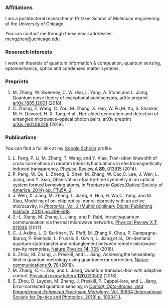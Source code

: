 ### Affiliations

I am a postdoctoral researcher at Pritzker School of Molecular engineering of the University of Chicago.

You can contact me through these email addresses: <mengzhen@uchicago.edu>

### Reserach Interests

I work on theoreis of quantum information & compuation, quantum sensing, optomechanics, optics and condensed matter systems.

### Preprints
1.  M.  Zhang,  W.  Sweeney,  C.  W.  Hsu,  L.  Yang,  A.  Stone,and L. Jiang, Quantum noise theory of exceptional pointsensors, arXiv preprint [arXiv:1805.12001](https://arxiv.org/abs/1805.12001) (2018).
2.  C. Zhong, Z. Wang, C. Zou, M. Zhang, X. Han, W. Fu,M. Xu, S. Shankar, M. H. Devoret, H. X. Tang,et al., Her-alded  generation  and  detection  of  entangled  microwave–optical  photon  pairs,  arXiv  preprint  [arXiv:1901.08228](https://arxiv.org/abs/1901.08228) (2019).

### Publications 
You can find a full link at my [Google Scholar](https://scholar.google.com/citations?user=KUd7teEAAAAJ&hl=en&oi=ao) profile.
1.  L. Feng,  P. Li,  M. Zhang,  T. Wang, and Y. Xiao, Tran-sition linewidth of cross correlations in random intensityfluctuations in electromagnetically induced transparency, [Physical Review A **89**, 013815](https://www.osapublishing.org/abstract.cfm?uri=FiO-2014-FTu5A.2) (2014).
2.  P. Peng, W. Qu, L. Zheng, S. Shen, M. Zhang, W. Cao,C.  Lee,  J.  Wen,  L.  Jiang,  and  Y.  Xiao,  Observation  ofparity-time  symmetry  in  an  optical  system  formed  bymoving atoms, in [_Frontiers in Optics_(Optical Society of America, 2014) pp. FTu5A–2](https://www.osapublishing.org/abstract.cfm?uri=FiO-2014-FTu5A.2).
3.  J.  Wen,  X.  Jiang,  M.  Zhang,  L.  Jiang,  S.  Hua,  H.  Wu,C. Yang, and M. Xiao, Modeling of on-chip optical nonre-ciprocity with an active microcavity, in [_Photonics_, Vol. 2 (Multidisciplinary Digital Publishing Institute, 2015) pp.498–508](https://www.mdpi.com/2304-6732/2/2/498).
4.  Z.-L. Xiang,  M. Zhang,  L. Jiang, and P. Rabl, Intracityquantum communication via thermal microwave networks, [Physical Review X **7**, 011035](https://journals.aps.org/prx/abstract/10.1103/PhysRevX.7.011035) (2017).
5.  C.  J.  Axline,   L.  D.  Burkhart,   W.  Pfaff,   M.  Zhang,K.  Chou,  P.  Campagne-Ibarcq,  P.  Reinhold,  L.  Frunzio,S.  Girvin,  L.  Jiang,et al.,  On-demand  quantum  statetransfer and entanglement between remote microwave cav-ity memories, [Nature Physics **14**, 705](https://www.nature.com/articles/s41567-018-0115-y) (2018).
6.  S.  Zhou,  M. Zhang,  J. Preskill, and  L. Jiang,  Achievingthe heisenberg limit in quantum metrology using quantumerror correction, [Nature communications **9**, 78](https://www.nature.com/articles/s41467-017-02510-3) (2018).
8. M. Zhang, C.-L. Zou, and L. Jiang, Quantum transduc-tion with adaptive control, [Physical review letters **120**,020502](https://journals.aps.org/prl/abstract/10.1103/PhysRevLett.120.020502) (2018).
7.  S.  Zhou,  D.  Layden,  M.  Zhang,  J.  Preskill,  P.  Cappel-laro,  and  L.  Jiang,  Error-corrected  quantum  sensing,  in [_Optical, Opto-Atomic, and Entanglement-Enhanced Preci-sion Metrology_, Vol. 10934 (International Society for Op-tics and Photonics, 2019) p. 109341J](https://www.spiedigitallibrary.org/conference-proceedings-of-spie/10934/109341J/Error-corrected-quantum-sensing/10.1117/12.2511587.short).
